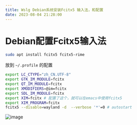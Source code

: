 ```yaml
---
title: Wslg Debian系统安装Fcitx5 输入法，和配置
date: 2023-08-04 21:28:00
---
```


# Debian配置Fcitx5输入法

```sh
sudo apt install fcitx5 fcitx5-rime
```

放到 `~/.profile` 的配置
```sh
export LC_CTYPE="zh_CN.UTF-8"
export GTK_IM_MODULE=fcitx
export QT_IM_MODULE=fcitx
export XMODIFIERS=@im=fcitx
export SDL_IM_MODULE=fcitx
export XIM=fcitx # 配置了这个，就可以在emacs中使用fcitx5
export XIM_PROGRAM=fcitx
fcitx5 --disable=wayland -d  --verbose '*'=0 # autostart


```
![image](https://img2023.cnblogs.com/blog/2146100/202308/2146100-20230804212757952-868285824.png)
